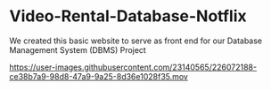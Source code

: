 # Video-Rental-Database-Notflix
We created this basic website to serve as front end for our Database Management System (DBMS) Project

https://user-images.githubusercontent.com/23140565/226072188-ce38b7a9-98d8-47a9-9a25-8d36e1028f35.mov
